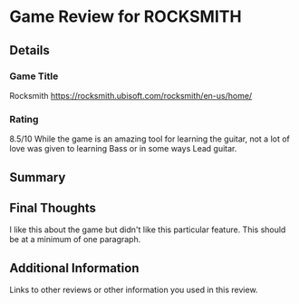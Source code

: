 # Game Review for ROCKSMITH

## Details

### Game Title
Rocksmith
https://rocksmith.ubisoft.com/rocksmith/en-us/home/

### Rating
8.5/10
While the game is an amazing tool for learning the guitar, not a lot of love was given to learning Bass or in some ways Lead guitar.

## Summary


## Final Thoughts
I like this about the game but didn't like this particular feature. This should be at a minimum of one paragraph.

## Additional Information
Links to other reviews or other information you used in this review.
